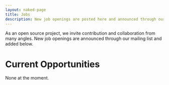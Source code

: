 ```yaml
---
layout: naked-page
title: Jobs
description: New job openings are posted here and announced through our mailing list.
---
```


As an open source project, we invite contribution and collaboration from many angles. New job openings are announced through our mailing list and added below.

# Current Opportunities

<p>None at the moment.</p>
